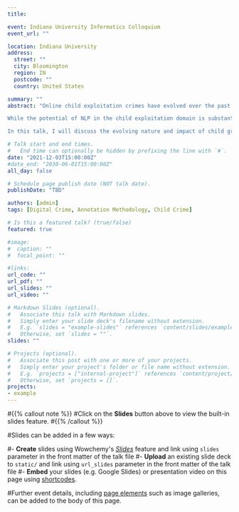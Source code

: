 ```yaml
---
title:

event: Indiana University Informatics Colloquium
event_url: ""

location: Indiana University
address:
  street: ""
  city: Bloomington
  region: IN
  postcode: ""
  country: United States

summary: ""
abstract: "Online child exploitation crimes have evolved over the past few years to include a wide array of concerns including sextortion, deep fakes, sexual solicitation, and live-streamed abuse. NLP research in understanding these chats is crucial, as law enforcement agencies have become overwhelmed with online cases; automated systems are needed in sort through the available textual data and transcripts to improve case triage through identification of criminal activity. In the past, automatic systems have been developed for classifying typologies of child exploitation, predicting level of risk throughout a conversation, and flagging predatory conversations.

While the potential of NLP in the child exploitation domain is substantial, the corpora used to train these models is not always adequate. The data used to train algorithms rely on internet sting operations between a suspected adult abuser and a law enforcement officer (LEO), or adult vigilante, impersonating a minor. Psychology research, which serves as the foundation for theory in the child exploitation domain, suggests internet sting operations progress differently than traditional conversations in which an adult seeks to exploit a minor.

In this talk, I will discuss the evolving nature and impact of child grooming datasets in a hybrid online-offline environment. I will discuss differences which exist in these datasets at various levels of granularity including conversation, grooming stages, and grooming strategy level as well as the impact of these differences on automated triage systems. "

# Talk start and end times.
#   End time can optionally be hidden by prefixing the line with `#`.
date: "2021-12-03T15:00:00Z"
#date_end: "2030-06-01T15:00:00Z"
all_day: false

# Schedule page publish date (NOT talk date).
publishDate: "TBD"

authors: [admin]
tags: [Digital Crime, Annotation Methodology, Child Crime]

# Is this a featured talk? (true/false)
featured: true

#image:
#  caption: ""
#  focal_point: ""

#links:
url_code: ""
url_pdf: ""
url_slides: ""
url_video: ""

# Markdown Slides (optional).
#   Associate this talk with Markdown slides.
#   Simply enter your slide deck's filename without extension.
#   E.g. `slides = "example-slides"` references `content/slides/example-slides.md`.
#   Otherwise, set `slides = ""`.
slides: ""

# Projects (optional).
#   Associate this post with one or more of your projects.
#   Simply enter your project's folder or file name without extension.
#   E.g. `projects = ["internal-project"]` references `content/project/deep-learning/index.md`.
#   Otherwise, set `projects = []`.
projects:
- example
---
```


#{{% callout note %}}
#Click on the **Slides** button above to view the built-in slides feature.
#{{% /callout %}}

#Slides can be added in a few ways:

#- **Create** slides using Wowchemy's [*Slides*](https://wowchemy.com/docs/managing-content/#create-slides) feature and link using `slides` parameter in the front matter of the talk file
#- **Upload** an existing slide deck to `static/` and link using `url_slides` parameter in the front matter of the talk file
#- **Embed** your slides (e.g. Google Slides) or presentation video on this page using [shortcodes](https://wowchemy.com/docs/writing-markdown-latex/).

#Further event details, including [page elements](https://wowchemy.com/docs/writing-markdown-latex/) such as image galleries, can be added to the body of this page.
